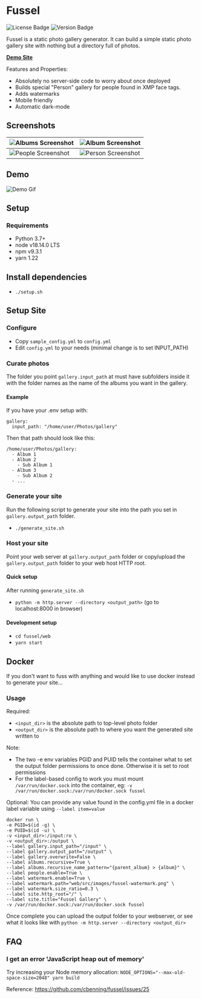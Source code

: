 # Fussel

![License Badge](https://img.shields.io/github/license/cbenning/fussel)
![Version Badge](https://img.shields.io/github/v/release/cbenning/fussel)

Fussel is a static photo gallery generator. It can build a simple static photo gallery site
with nothing but a directory full of photos. 

**[Demo Site](https://benninger.ca/fussel-demo/)**

Features and Properties:
 - Absolutely no server-side code to worry about once deployed
 - Builds special "Person" gallery for people found in XMP face tags.
 - Adds watermarks
 - Mobile friendly
 - Automatic dark-mode

## Screenshots
| ![Albums Screenshot](https://user-images.githubusercontent.com/153700/81897761-1e904780-956c-11ea-9450-fbdb286b95fc.png?raw=true "Albums Screenshot") | ![Album Screenshot](https://user-images.githubusercontent.com/153700/81897716-120bef00-956c-11ea-9204-b8e90ffb24f8.png?raw=true "Album Screenshot") |  
|---|---|
| ![People Screenshot](https://user-images.githubusercontent.com/153700/81897685-fef91f00-956b-11ea-8df6-9c23fad83bb2.png?raw=true "People Screenshot") | ![Person Screenshot](https://user-images.githubusercontent.com/153700/81897698-091b1d80-956c-11ea-9acb-6195d9673407.png?raw=true "PersonScreenshot") | 

## Demo
![Demo Gif](https://user-images.githubusercontent.com/153700/81898094-d58cc300-956c-11ea-90eb-f8ce5561f63d.gif?raw=true "Modal Screenshot")

## Setup

### Requirements

 - Python 3.7+
 - node v18.14.0 LTS
 - npm v9.3.1
 - yarn 1.22

## Install dependencies

 - `./setup.sh`
 
## Setup Site

### Configure

 - Copy `sample_config.yml` to `config.yml`
 - Edit `config.yml` to your needs (minimal change is to set INPUT_PATH)

### Curate photos
The folder you point `gallery.input_path` at must have subfolders inside it with the folder names as the name of the albums you want in the gallery. 

#### Example

If you have your .env setup with:
```
gallery:
  input_path: "/home/user/Photos/gallery"
```

Then that path should look like this:
```
/home/user/Photos/gallery:
  - Album 1
  - Album 2
    - Sub Album 1
  - Album 3
    - Sub Album 2
  - ...
```

### Generate your site
Run the following script to generate your site into the path you set in `gallery.output_path` folder.
 - `./generate_site.sh`
 
### Host your site

Point your web server at `gallery.output_path` folder or copy/upload the `gallery.output_path` folder to your web host HTTP root.

#### Quick setup

After running `generate_site.sh`

 - `python -m http.server --directory <output_path>` (go to localhost:8000 in browser)

#### Development setup

 - `cd fussel/web`
 - `yarn start`
 
## Docker

If you don't want to fuss with anything and would like to use docker instead to generate your site...

### Usage

Required:
 * `<input_dir>` is the absolute path to top-level photo folder
 * `<output_dir>` is the absolute path to where you want the generated site written to

Note: 
 * The two -e env variables PGID and PUID tells the container what to set the output folder permissions to
 once done. Otherwise it is set to root permissions
 * For the label-based config to work you must mount `/var/run/docker.sock` into the container, eg: `-v /var/run/docker.sock:/var/run/docker.sock fussel`

Optional:
 You can provide any value found in the config.yml file in a docker label variable using `--label item=value`

```
docker run \
-e PGID=$(id -g) \
-e PUID=$(id -u) \
-v <input_dir>:/input:ro \
-v <output_dir>:/output \
--label gallery.input_path="/input" \
--label gallery.output_path="/output" \
--label gallery.overwrite=False \
--label albums.recursive=True \
--label albums.recursive_name_pattern="{parent_album} > {album}" \
--label people.enable=True \
--label watermark.enable=True \
--label watermark.path="web/src/images/fussel-watermark.png" \
--label watermark.size_ratio=0.3 \
--label site.http_root="/" \
--label site.title="Fussel Gallery" \
-v /var/run/docker.sock:/var/run/docker.sock fussel
```

Once complete you can upload the output folder to your webserver, or see what it looks like with
`python -m http.server --directory <output_dir>`


## FAQ

### I get an error 'JavaScript heap out of memory'

Try increasing your Node memory allocation: `NODE_OPTIONS="--max-old-space-size=2048" yarn build` 

Reference: https://github.com/cbenning/fussel/issues/25